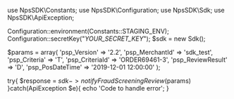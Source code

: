 use NpsSDK\Constants;
use NpsSDK\Configuration;
use NpsSDK\Sdk;
use NpsSDK\ApiException;

Configuration::environment(Constants::STAGING_ENV);
Configuration::secretKey("_YOUR_SECRET_KEY_");
$sdk = new Sdk();

$params = array(
    'psp_Version' => '2.2',
    'psp_MerchantId' => 'sdk_test',
    'psp_Criteria' => 'T',
    'psp_CriteriaId' => 'ORDER69461-3',
    'psp_ReviewResult' => 'D',
    'psp_PosDateTime' => '2019-12-01 12:00:00'
);

try{ 
    $response = $sdk->notifyFraudScreeningReview($params) 
}catch(ApiException $e){ 
    echo 'Code to handle error'; 
} 
